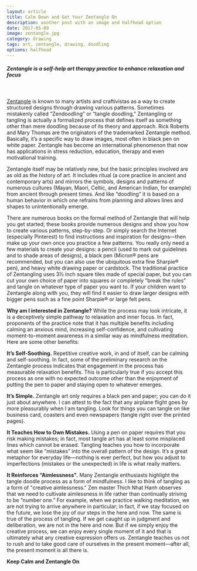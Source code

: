 ```yaml
---
layout: article
title: Calm Down and Get Your Zentangle On
description: another post with an image and halfhead option
date: 2017-05-09
image: zentangle.jpg
category: drawing
tags: art, zentangle, drawing, doodling
options: halfhead
---
```


##### Zentangle is a self-help art therapy practice to enhance relaxation and focus

<br>

[Zentangle](www.zentangle.com) is known to many artists and craftivistas as a way to create structured designs through drawing various patterns. Sometimes mistakenly called “Zendoodling” or “tangle doodling,” Zentangling or tangling is actually a formalized process that defines itself as something other than mere doodling because of its theory and approach. Rick Roberts and Mary Thomas are the originators of the trademarked Zentangle method. Basically, it’s a specific way to draw images, most often in black pen on white paper. Zentangle has become an international phenomenon that now has applications in stress reduction, education, therapy and even motivational training.

Zentangle itself may be relatively new, but the basic principles involved are as old as the history of art. It includes ritual (a core practice in ancient and contemporary arts) and mirrors the symbols, designs and patterns of numerous cultures (Mayan, Maori, Celtic, and American Indian, for example) from ancient through present times. And like “doodling” it is based on a human behavior in which one refrains from planning and allows lines and shapes to unintentionally emerge.

There are numerous books on the formal method of Zentangle that will help you get started; these books provide numerous designs and show you how to create various patterns, step-by-step. Or simply search the Internet (especially Pinterest) to find instructions and inspiration for designs—then make up your own once you practice a few patterns. You really only need a few materials to create your designs: a pencil (used to mark out guidelines and to shade areas of designs), a black pen (Micron® pens are recommended, but you can also use the ubiquitous extra fine Sharpie® pen), and heavy white drawing paper or cardstock. The traditional practice of Zentangling uses 3½ inch square tiles made of special paper, but you can cut your own choice of paper into squares or completely “break the rules” and tangle on whatever type of paper you want to. If your children want to Zentangle along with you, they will find it easier to draw larger designs with bigger pens such as a fine point Sharpie® or large felt pens.

**Why am I interested in Zentangle?** While the process may look intricate, it is a deceptively simple pathway to relaxation and inner focus. In fact, proponents of the practice note that it has multiple benefits including calming an anxious mind, increasing self-confidence, and cultivating moment-to-moment awareness in a similar way as mindfulness meditation. Here are some other benefits:

**It’s Self-Soothing.** Repetitive creative work, in and of itself, can be calming and self-soothing. In fact, some of the preliminary research on the Zentangle process indicates that engagement in the process has measurable relaxation benefits. This is particularly true if you accept this process as one with no expected outcome other than the enjoyment of putting the pen to paper and staying open to whatever emerges.

**It’s Simple.** Zentangle art only requires a black pen and paper; you can do it just about anywhere. I can attest to the fact that any airplane flight goes by more pleasurably when I am tangling. Look for things you can tangle on like business card, coasters and even newspapers (tangle right over the printed pages).

**It Teaches How to Own Mistakes.** Using a pen on paper requires that you risk making mistakes; in fact, most tangle art has at least some misplaced lines which cannot be erased. Tangling teaches you how to incorporate what seem like “mistakes” into the overall pattern of the design. It’s a great metaphor for everyday life—nothing is ever perfect, but how you adjust to imperfections (mistakes or the unexpected) in life is what really matters.

**It Reinforces “Aimlessness".** Many Zentangle enthusiasts highlight the tangle doodle process as a form of mindfulness. I like to think of tangling as a form of "creative aimlessness." Zen master Thich Nhat Hanh observes that we need to cultivate aimlessness in life rather than continually striving to be “number one.” For example, when we practice walking meditation, we are not trying to arrive anywhere in particular; in fact, if we stay focused on the future, we lose the joy of our steps in the here and now. The same is true of the process of tangling. If we get caught up in judgment and deliberation, we are not in the here and now. But if we simply enjoy the creative process, we can enjoy every single moment of it and that is ultimately what any creative expression offers us. Zentangle teaches us not to rush and to take good care of ourselves in the present moment—after all, the present moment is all there is.

**Keep Calm and Zentangle On**
